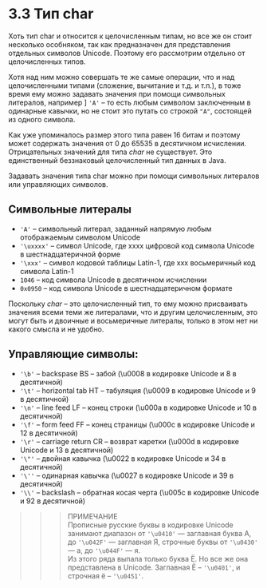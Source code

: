 # 3.3 Тип char

Хоть тип char и относится к целочисленным типам, но все же он стоит несколько особняком, так как предназначен для представления отдельных символов Unicode. Поэтому его рассмотрим отдельно от целочисленных типов.

Хотя над ним можно совершать те же самые операции, что и над целочисленными типами \(сложение, вычитание и т.д. и т.п.\), в тоже время ему можно задавать значения при помощи символьных литералов, например \] `'A'` – то есть любым символом заключенным в одинарные кавычки, но не стоит это путать со строкой `"А"`, состоящей из одного символа.

Как уже упоминалось размер этого типа равен 16 битам и поэтому может содержать значения от 0 до 65535 в десятичном исчислении. Отрицательных значений для типа _char_ не существует. Это единственный беззнаковый целочисленный тип данных в Java.

Задавать значения типа char можно при помощи символьных литералов или управляющих символов.

## Символьные литералы

* `'A'` – символьный литерал, заданный напрямую любым отображаемым символом Unicode
* `'\uxxxx'` – символ Unicode, где xxxx цифровой код символа Unicode в шестнадцатеричной форме
* `'\xxx'` – символ кодовой таблицы Latin-1, где xxx восьмеричный код символа Latin-1
* `1046` – код символа Unicode в десятичном исчислении
* `0x0950` – код символа Unicode в шестнадцатеричном формате

Поскольку _char_ – это целочисленный тип, то ему можно присваивать значения всеми теми же литералами, что и другим целочисленным, это могут быть и двоичные и восьмеричные литералы, только в этом нет ни какого смысла и не удобно.

## Управляющие символы:

* `'\b'` – backspase BS – забой \(\u0008 в кодировке Unicode и 8 в десятичной\)
* `'\t'` – horizontal tab HT – табуляция \(\u0009 в кодировке Unicode и 9 в десятичной\)
* `'\n'` – line feed LF – конец строки \(\u000a в кодировке Unicode и 10 в десятичной\)
* `'\f'` – form feed FF – конец страницы \(\u000с в кодировке Unicode и 12 в десятичной\)
* `'\r'` – carriage return CR – возврат каретки \(\u000d в кодировке Unicode и 13 в десятичной\)
* `'\"'` – двойная кавычка \(\u0022 в кодировке Unicode и 34 в десятичной\)
* `'\''` – одинарная кавычка \(\u0027 в кодировке Unicode и 39 в десятичной\)
* `'\\'` – backslash  – обратная косая черта \(\u005c в кодировке Unicode и 92 в десятичной\)

> > > ПРИМЕЧАНИЕ  
> > > Прописные русские буквы в кодировке Unicode занимают диапазон от `'\u0410'` — заглавная буква А, до `'\u042F'` — заглавная Я, строчные буквы от `'\u0430'` — а, до `'\u044F'` — я.  
> > > Из этого ряда выпала только буква Ё. Но все же она представлена в Unicode. Заглавная Ё – `'\u0401'`, и строчная ё – `'\u0451'`.

